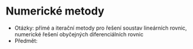 # Numerické metody
- Otázky: přímé a iterační metody pro řešení soustav lineárních rovnic, numerické řešení obyčejných diferenciálních rovnic
- Předmět:
